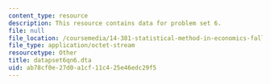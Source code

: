 ```yaml
---
content_type: resource
description: This resource contains data for problem set 6.
file: null
file_location: /coursemedia/14-381-statistical-method-in-economics-fall-2006/ab78cf0e27d0a1cf11c425e46edc29f5_datapset6qn6.dta
file_type: application/octet-stream
resourcetype: Other
title: datapset6qn6.dta
uid: ab78cf0e-27d0-a1cf-11c4-25e46edc29f5
---
```

